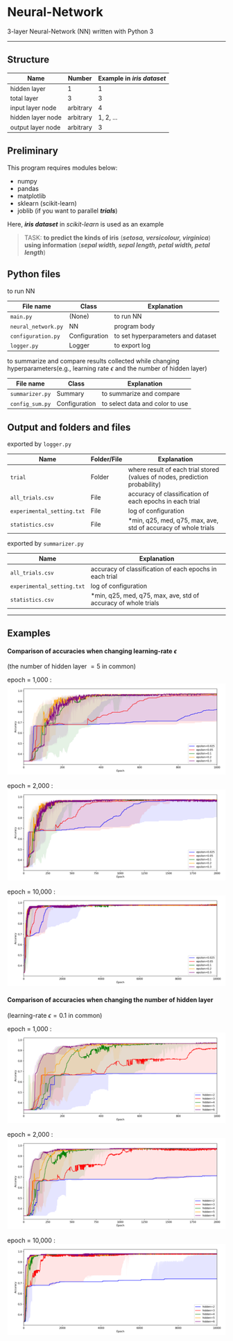 # Neural-Network

3-layer Neural-Network (NN) written with Python 3

---

## Structure

| Name              | Number    | Example in ***iris dataset*** |
| --                | --        | --                            |
| hidden layer      | 1         | 1                             |
| total layer       | 3         | 3                             |
| input layer node  | arbitrary | 4                             |
| hidden layer node | arbitrary | 1, 2, ...                     |
| output layer node | arbitrary | 3                             |


## Preliminary 

This program requires modules below:

- numpy
- pandas
- matplotlib
- sklearn (scikit-learn)
- joblib (if you want to parallel ***trials***)

Here, ***iris dataset*** in *scikit-learn* is used as an example

> TASK: **to predict the kinds of iris** (***setosa, versicolour, virginica***) **using information** (***sepal width, sepal length, petal width, petal length***) 


## Python files

to run NN

| File name             | Class         | Explanation                           |
| --                    | --            | --                                    |
| `main.py`             | (None)        | to run NN                             |
| `neural_network.py`   | NN            | program body                          |
| `configuration.py`    | Configuration | to set hyperparameters and dataset    |
| `logger.py`           | Logger        | to export log                         |


to summarize and compare results collected while changing hyperparameters(e.g., learning rate $\epsilon$ and the number of hidden layer)

| File name             | Class         | Explanation                           |
| --                    | --            | --                                    |
| `summarizer.py`       | Summary       | to summarize and compare              |
| `config_sum.py`       | Configuration | to select data and color to use       |



## Output and folders and files

exported by `logger.py`

| Name                          | Folder/File   | Explanation                                                                   |
| --                            | --            | --                                                                            |
| `trial`                       | Folder        | where result of each trial stored (values of nodes, prediction probability)   |
| `all_trials.csv`              | File          | accuracy of classification of each epochs in each trial                       |
| `experimental_setting.txt`    | File          | log of configuration                                                          |
| `statistics.csv`              | File          | *min, q25, med, q75, max, ave, std of accuracy of whole trials                |

exported by `summarizer.py`

| Name                          | Explanation                                                       |
| --                            | --                                                                |
| `all_trials.csv`              | accuracy of classification of each epochs in each trial           |
| `experimental_setting.txt`    | log of configuration                                              |
| `statistics.csv`              | *min, q25, med, q75, max, ave, std of accuracy of whole trials    |


---

## Examples

#### Comparison of accuracies when changing learning-rate $\epsilon$

(the number of hidden layer $= 5$ in common)

epoch = 1,000 :
![e1000](fig/compare_NN_epsilon_1000.png)

epoch = 2,000 :
![e2000](fig/compare_NN_epsilon_2000.png)

epoch = 10,000 :
![e10000](fig/compare_NN_epsilon_10000.png)


#### Comparison of accuracies when changing the number of hidden layer

(learning-rate $\epsilon = 0.1$ in common)

epoch = 1,000 :
![e1000](fig/compare_NN_hidden_1000.png)

epoch = 2,000 :
![e2000](fig/compare_NN_hidden_2000.png)

epoch = 10,000 :
![e10000](fig/compare_NN_hidden_10000.png)

